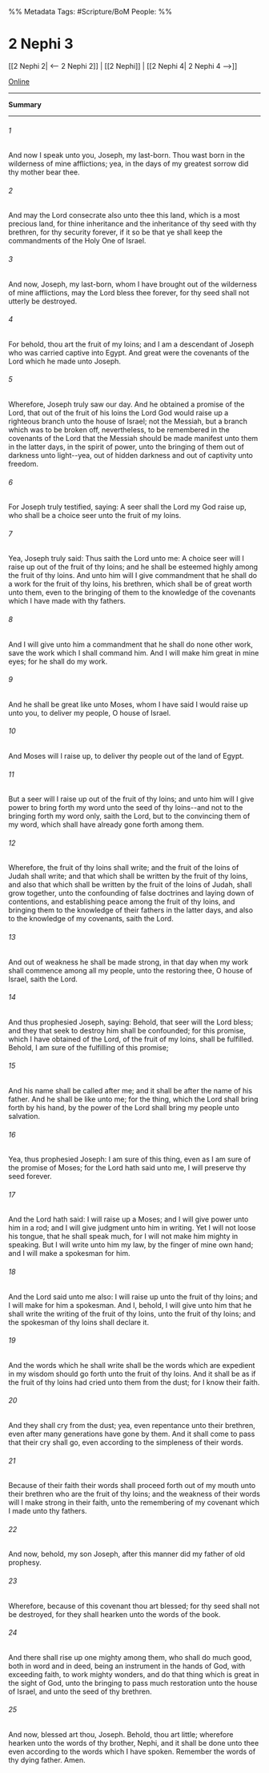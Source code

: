 %% Metadata
Tags: #Scripture/BoM
People: 
%%
# 2 Nephi 3
[[2 Nephi 2| <-- 2 Nephi 2]] | [[2 Nephi]] | [[2 Nephi 4| 2 Nephi 4 -->]]

[Online](https://churchofjesuschrist.org/study/scriptures/bofm/2-ne/3?lang=eng)

---
__Summary__



---
###### 1
And now I speak unto you, Joseph, my last-born. Thou wast born in the wilderness of mine afflictions; yea, in the days of my greatest sorrow did thy mother bear thee.
###### 2
And may the Lord consecrate also unto thee this land, which is a most precious land, for thine inheritance and the inheritance of thy seed with thy brethren, for thy security forever, if it so be that ye shall keep the commandments of the Holy One of Israel.
###### 3
And now, Joseph, my last-born, whom I have brought out of the wilderness of mine afflictions, may the Lord bless thee forever, for thy seed shall not utterly be destroyed.
###### 4
For behold, thou art the fruit of my loins; and I am a descendant of Joseph who was carried captive into Egypt. And great were the covenants of the Lord which he made unto Joseph.
###### 5
Wherefore, Joseph truly saw our day. And he obtained a promise of the Lord, that out of the fruit of his loins the Lord God would raise up a righteous branch unto the house of Israel; not the Messiah, but a branch which was to be broken off, nevertheless, to be remembered in the covenants of the Lord that the Messiah should be made manifest unto them in the latter days, in the spirit of power, unto the bringing of them out of darkness unto light--yea, out of hidden darkness and out of captivity unto freedom.
###### 6
For Joseph truly testified, saying: A seer shall the Lord my God raise up, who shall be a choice seer unto the fruit of my loins.
###### 7
Yea, Joseph truly said: Thus saith the Lord unto me: A choice seer will I raise up out of the fruit of thy loins; and he shall be esteemed highly among the fruit of thy loins. And unto him will I give commandment that he shall do a work for the fruit of thy loins, his brethren, which shall be of great worth unto them, even to the bringing of them to the knowledge of the covenants which I have made with thy fathers.
###### 8
And I will give unto him a commandment that he shall do none other work, save the work which I shall command him. And I will make him great in mine eyes; for he shall do my work.
###### 9
And he shall be great like unto Moses, whom I have said I would raise up unto you, to deliver my people, O house of Israel.
###### 10
And Moses will I raise up, to deliver thy people out of the land of Egypt.
###### 11
But a seer will I raise up out of the fruit of thy loins; and unto him will I give power to bring forth my word unto the seed of thy loins--and not to the bringing forth my word only, saith the Lord, but to the convincing them of my word, which shall have already gone forth among them.
###### 12
Wherefore, the fruit of thy loins shall write; and the fruit of the loins of Judah shall write; and that which shall be written by the fruit of thy loins, and also that which shall be written by the fruit of the loins of Judah, shall grow together, unto the confounding of false doctrines and laying down of contentions, and establishing peace among the fruit of thy loins, and bringing them to the knowledge of their fathers in the latter days, and also to the knowledge of my covenants, saith the Lord.
###### 13
And out of weakness he shall be made strong, in that day when my work shall commence among all my people, unto the restoring thee, O house of Israel, saith the Lord.
###### 14
And thus prophesied Joseph, saying: Behold, that seer will the Lord bless; and they that seek to destroy him shall be confounded; for this promise, which I have obtained of the Lord, of the fruit of my loins, shall be fulfilled. Behold, I am sure of the fulfilling of this promise;
###### 15
And his name shall be called after me; and it shall be after the name of his father. And he shall be like unto me; for the thing, which the Lord shall bring forth by his hand, by the power of the Lord shall bring my people unto salvation.
###### 16
Yea, thus prophesied Joseph: I am sure of this thing, even as I am sure of the promise of Moses; for the Lord hath said unto me, I will preserve thy seed forever.
###### 17
And the Lord hath said: I will raise up a Moses; and I will give power unto him in a rod; and I will give judgment unto him in writing. Yet I will not loose his tongue, that he shall speak much, for I will not make him mighty in speaking. But I will write unto him my law, by the finger of mine own hand; and I will make a spokesman for him.
###### 18
And the Lord said unto me also: I will raise up unto the fruit of thy loins; and I will make for him a spokesman. And I, behold, I will give unto him that he shall write the writing of the fruit of thy loins, unto the fruit of thy loins; and the spokesman of thy loins shall declare it.
###### 19
And the words which he shall write shall be the words which are expedient in my wisdom should go forth unto the fruit of thy loins. And it shall be as if the fruit of thy loins had cried unto them from the dust; for I know their faith.
###### 20
And they shall cry from the dust; yea, even repentance unto their brethren, even after many generations have gone by them. And it shall come to pass that their cry shall go, even according to the simpleness of their words.
###### 21
Because of their faith their words shall proceed forth out of my mouth unto their brethren who are the fruit of thy loins; and the weakness of their words will I make strong in their faith, unto the remembering of my covenant which I made unto thy fathers.
###### 22
And now, behold, my son Joseph, after this manner did my father of old prophesy.
###### 23
Wherefore, because of this covenant thou art blessed; for thy seed shall not be destroyed, for they shall hearken unto the words of the book.
###### 24
And there shall rise up one mighty among them, who shall do much good, both in word and in deed, being an instrument in the hands of God, with exceeding faith, to work mighty wonders, and do that thing which is great in the sight of God, unto the bringing to pass much restoration unto the house of Israel, and unto the seed of thy brethren.
###### 25
And now, blessed art thou, Joseph. Behold, thou art little; wherefore hearken unto the words of thy brother, Nephi, and it shall be done unto thee even according to the words which I have spoken. Remember the words of thy dying father. Amen.



